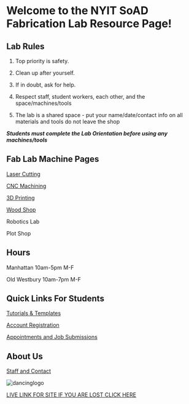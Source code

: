 # Welcome to the NYIT SoAD Fabrication Lab Resource Page!
  
## Lab Rules 
  
1. Top priority is safety. 
  
2. Clean up after yourself. 
  
3. If in doubt, ask for help.
  
4. Respect staff, student workers, each other, and the space/machines/tools 
  
5. The lab is a shared space - put your name/date/contact info on all materials and tools do not leave the shop 
  
***Students must complete the Lab Orientation before using any machines/tools***

## Fab Lab Machine Pages

[Laser Cutting](LaserCutters/README.md)

[CNC Machining](CNCmills/README.md)

[3D Printing](3Dprinters/README.md)

[Wood Shop](ShopTools/README.md)

Robotics Lab

Plot Shop

## Hours 

Manhattan 10am-5pm M-F 

Old Westbury 10am-7pm M-F 

## Quick Links For Students

[Tutorials & Templates](/Tutorials&Templates/README.md)

[Account Registration](https://www.nyit.edu/architecture/fabrication_labs/view_queue)

[Appointments and Job Submissions](https://github.com/DigitalFabricationLab-NYIT-SoAD/resources/tree/main/Tutorials&Templates/SubmissionGuide)

## About Us

[Staff and Contact](https://www.nyit.edu/architecture/fabrication_labs)

![dancinglogo](https://github.com/DigitalFabricationLab-NYIT-SoAD/resources/assets/148252301/be4e5a50-a9a7-4056-97b1-b1c2e7531dc2)

[LIVE LINK FOR SITE IF YOU ARE LOST CLICK HERE](https://digitalfabricationlab-nyit-soad.github.io/resources/)  



